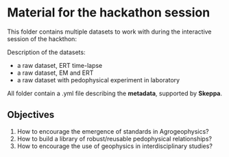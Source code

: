 # Material for the hackathon session

This folder contains multiple datasets to work with during the interactive session of the hackthon:

Description of the datasets:
- a raw dataset, ERT time-lapse
- a raw dataset, EM and ERT
- a raw dataset with pedophysical experiment in laboratory


All folder contain a .yml file describing the **metadata**, supported by **Skeppa**. 


## Objectives

1. How to encourage the emergence of standards in Agrogeophysics?
2. How to build a library of robust/reusable pedophysical relationships?
3. How to encourage the use of geophysics in interdisciplinary studies?
